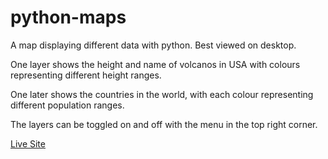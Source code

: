 # python-maps
A map displaying different data with python. Best viewed on desktop. 

One layer shows the height and name of volcanos in USA with colours representing different height ranges.

One later shows the countries in the world, with each colour representing different population ranges.

The layers can be toggled on and off with the menu in the top right corner. 

[Live Site](https://confident-goodall-306739.netlify.com/)
